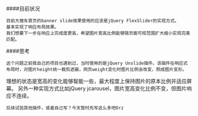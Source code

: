 ####目前状况

    目前大搜车首页的banner slide效果使用的应该是jQuery FlexSlider的实现方式。
    基本实现了响应布局效果。
    我们想要下一步在响应上完成度更高，希望图片宽高比例能够随页面可视范围扩大缩小实现完美匹配。

####思考

    这个问题之前我自己的项目也遇到过，当时使用的是jQuery Unslide插件。该插件在响应式布局时，对图片height统一裁剪遮蔽，网页weight变化时图片比例会改变，照成图片变形。
理想的状态是宽高的变化能够智能一些，最大程度上保持图片的原本比例并适应屏幕。
    另外一种实现方式比如jQuery jcarousel，图片宽高变化比例不变，但图片响应不连续。

    后续试验其他插件，或者自己写？今天暂时先写这么多吧Orz